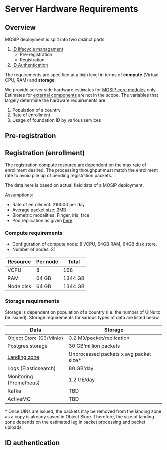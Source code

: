 # Server Hardware Requirements

## Overview
MOSIP deployment is split into two distinct parts:
1. [ID lifecycle managament](id-lifecycle-management.md)
   * Pre-registration
   * Registration
2. [ID Authentication](id-authentication.md)

The requirements are specified at a high level in terms of **compute** (Virtual CPU, RAM) and **storage**.

We provide server side hardware estimates for [MOSIP core modules](https://github.com/mosip/mosip-infra/tree/1.2.0-rc2/deployment/v3/mosip) only. Estimates for [external components](https://github.com/mosip/mosip-infra/tree/1.2.0-rc2/deployment/v3/external) are not in the scope. 
The variables that largely determine the hardware requirements are:
1. Population of a country
1. Rate of enrollment
1. Usage of foundation ID by various services

## Pre-registration

## Registration (enrollment)
The registration compute resource are dependent on the max rate of enrollment desired. The processing throughput must match the enrollment rate to avoid pile up of pending registration packets. 

The data here is based on actual field data of a MOSIP deployment.  

Assumptions:
* Rate of enrollment: 216000 per day
* Average packet size: 2MB
* Biometric modalities: Finger, iris, face
* Pod replication as given [here]()

### Compute requirements
* Configuration of compute node: 8 VCPU, 64GB RAM, 64GB disk store.
* Number of nodes: 21 

|Resource|Per node|Total|
|---|---|---|
|VCPU|8|168|
|RAM|64 GB|1344 GB|
|Node disk|64 GB|1344 GB|

### Storage requirements
Storage is dependent on population of a country (i.e. the number of UINs to be issued).  Storage requirements for various types of data are listed below.

|Data| Storage|
|---|---|
|[Object Store](storage.md#object-store) (S3/Minio)|3.2 MB/packet/replication|
|Postgres storage|30 GB/million packets|
|[Landing zone](https://github.com/mosip/registration/blob/1.2.0-rc2/registration-processor/init/registration-processor-packet-receiver-stage/README.md#landing-zone)|Unprocessed packets x avg packet size\*| 
|Logs (Elasticsearch)| 80 GB/day|
|Monitoring (Prometheus)|1.2 GB/day|
|Kafka|TBD|
|ActiveMQ|TBD|

\* Once UINs are issued, the packets may be removed from the landing zone as a copy is already saved in Object Store.  Therefore, the size of landing zone depends on the estimated lag in packet processing and packet uploads. 

## ID authentication


